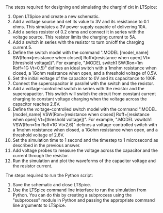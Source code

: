The steps required for designing and simulating the charginf ckt in LTSpice:
1. Open LTSpice and create a new schematic.
2. Add a voltage source and set its value to 3V and its resistance to 0.1 ohms. This simulates a 3V power supply capable of delivering 10A.
3. Add a series resistor of 0.2 ohms and connect it in series with the voltage source. This resistor limits the charging current to 5A.
4. Add a switch in series with the resistor to turn on/off the charging current.5. 
5. Define the switch model with the command ".MODEL [model_name] SW(Ron=[resistance when closed] Roff=[resistance when open] Vt=[threshold voltage])". For example, ".MODEL switch1 SW(Ron=1m Roff=1G Vt=0.5)" defines an ideal switch with a 1mohm resistance when closed, a 1Gohm resistance when open, and a threshold voltage of 0.5V.
6. Set the initial voltage of the capacitor to 0V and its capacitance to 100F.
7. Connect the supercapacitor in parallel with the switch and the resistor.
8. Add a voltage-controlled switch in series with the resistor and the supercapacitor. This switch will switch the circuit from constant current charging to constant voltage charging when the voltage across the capacitor reaches 2.6V.
9. Define the voltage-controlled switch model with the command ".MODEL [model_name] VSW(Ron=[resistance when closed] Roff=[resistance when open] Vt=[threshold voltage])". For example, ".MODEL vswitch1 VSW(Ron=1m Roff=1G Vt=2.6)" defines a voltage-controlled switch with a 1mohm resistance when closed, a 1Gohm resistance when open, and a threshold voltage of 2.6V.
10. Set the simulation time to 1 second and the timestep to 1 microsecond as described in the previous answer.
11. Add voltage probes to measure the voltage across the capacitor and the current through the resistor.
12. Run the simulation and plot the waveforms of the capacitor voltage and the resistor current.

The steps required to run the Python script:
1. Save the schematic and close LTSpice.
2. Use the LTSpice command line interface to run the simulation from Python. You can do this by creating a subprocess using the "subprocess" module in Python and passing the appropriate command line arguments to LTSpice.
